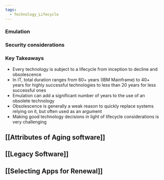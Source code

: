 ```yaml
---
tags:
  - Technology_Lifecycle
---
```

### Emulation

### Security considerations

### Key Takeaways
- Every technology is subject to a lifecycle from inception to decline and obsolescence
- In IT, total duration ranges from 60+ years (IBM Mainframe) to 40+ years for highly successful technologies to less than 20 years for less successful ones
- Emulation can add a significant number of years to the use of an obsolete technology
- Obsolescence is generally a weak reason to quickly replace systems relying on it, but often used as an argument
- Making good technology decisions in light of lifecycle considerations is very challenging

## [[Attributes of Aging software]]

## [[Legacy Software]]

## [[Selecting Apps for Renewal]]